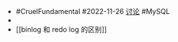 - #CruelFundamental #2022-11-26 [讨论](https://github.com/CYZH1307/CruelFundamental/tree/main/homework/202211/26) #MySQL
-
- [[binlog 和 redo log 的区别]]